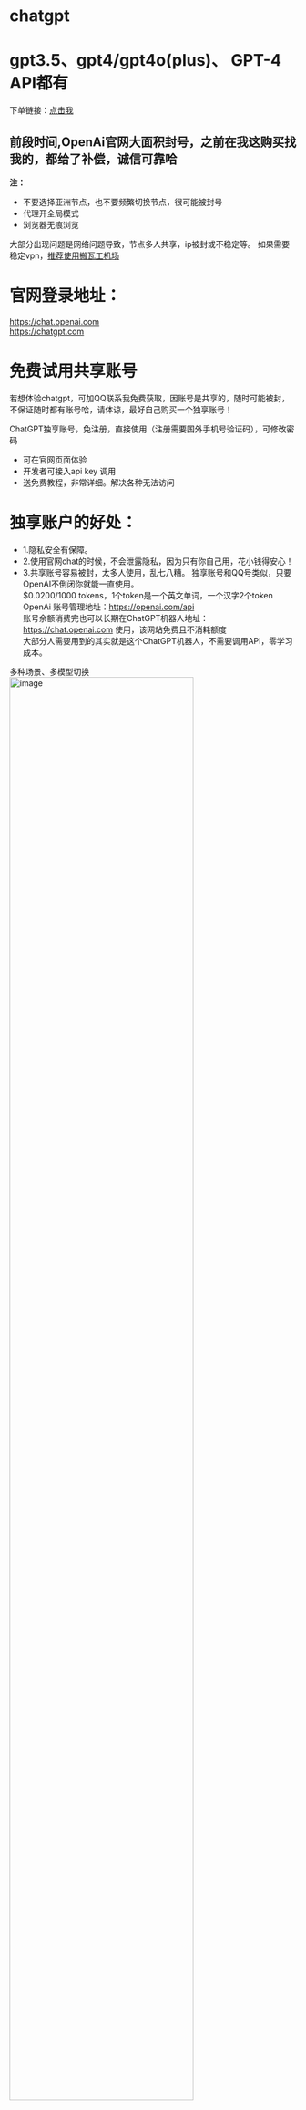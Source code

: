 # chatgpt
# gpt3.5、gpt4/gpt4o(plus)、 GPT-4 API都有
下单链接：[点击我](https://gpt.vip.coding3min.com)


## 前段时间,OpenAi官网大面积封号，之前在我这购买找我的，都给了补偿，诚信可靠哈
**注：** 
 - 不要选择亚洲节点，也不要频繁切换节点，很可能被封号
 - 代理开全局模式
 - 浏览器无痕浏览

大部分出现问题是网络问题导致，节点多人共享，ip被封或不稳定等。
如果需要稳定vpn，[推荐使用搬瓦工机场](https://justmysocks.net/members/aff.php?aff=26410)

# 官网登录地址：
https://chat.openai.com   
https://chatgpt.com


# 免费试用共享账号
若想体验chatgpt，可加QQ联系我免费获取，因账号是共享的，随时可能被封，不保证随时都有账号哈，请体谅，最好自己购买一个独享账号！

ChatGPT独享账号，免注册，直接使用（注册需要国外手机号验证码），可修改密码 
- 可在官网页面体验
- 开发者可接入api key 调用
- 送免费教程，非常详细。解决各种无法访问
# 独享账户的好处：
- 1.隐私安全有保障。
- 2.使用官网chat的时候，不会泄露隐私，因为只有你自己用，花小钱得安心！
- 3.共享账号容易被封，太多人使用，乱七八糟。
独享账号和QQ号类似，只要OpenAI不倒闭你就能一直使用。      
$0.0200/1000 tokens，1个token是一个英文单词，一个汉字2个token    
OpenAi 账号管理地址：https://openai.com/api    
账号余额消费完也可以长期在ChatGPT机器人地址：https://chat.openai.com 使用，该网站免费且不消耗额度     
大部分人需要用到的其实就是这个ChatGPT机器人，不需要调用API，零学习成本。




多种场景、多模型切换   
<img width="80%" alt="image" src="https://user-images.githubusercontent.com/37654647/223651668-98b916ef-d2b0-4ded-962d-7dbb3a69aae4.png">   

# 如何修改密码？
登录我提供给你的邮箱账号
然后去https://openai.com/login 找回密码
收到邮件验证后，重新设置密码

# 购买地址
访问以下链接 [点击我](https://gpt.vip.coding3min.com) 下单自动发货,可查看账号密码。

有问题可加QQ: 3595885756

<img src="https://user-images.githubusercontent.com/37654647/223638487-b4e7b3a3-b519-4f48-ac93-4d11fb027bfc.png" width="30%">




